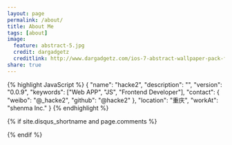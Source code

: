```yaml
---
layout: page
permalink: /about/
title: About Me
tags: [about]
image:
  feature: abstract-5.jpg
  credit: dargadgetz
  creditlink: http://www.dargadgetz.com/ios-7-abstract-wallpaper-pack-for-iphone-5-and-ipod-touch-retina/
share: true
---
```


{% highlight JavaScript %}
{
  "name": "hacke2",
  "description": "",
  "version": "0.0.9",
  "keywords": ["Web APP", "JS", "Frontend Developer"],
  "contact": {
    "weibo": "@_hacke2",
    "github": "@hacke2"
  },
  "location": "重庆",
  "workAt": "shenma Inc."
}
{% endhighlight %}

{% if site.disqus_shortname and page.comments %}<section id="disqus_thread"></section><!-- /#disqus_thread -->{% endif %}	